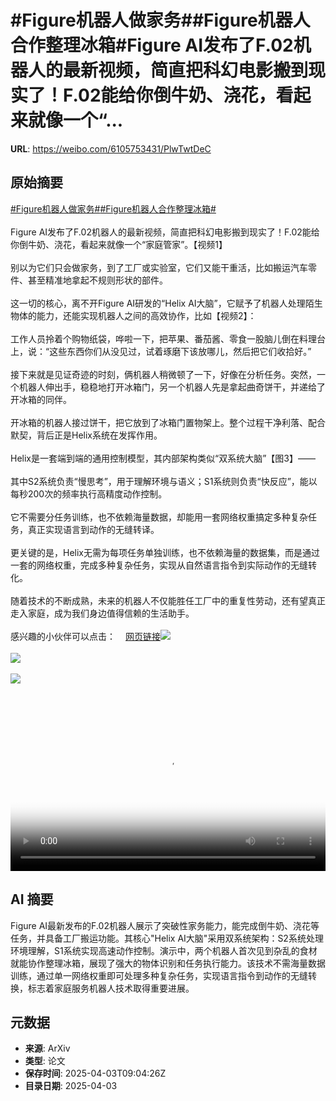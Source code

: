 # #Figure机器人做家务##Figure机器人合作整理冰箱#Figure AI发布了F.02机器人的最新视频，简直把科幻电影搬到现实了！F.02能给你倒牛奶、浇花，看起来就像一个“...

**URL**: https://weibo.com/6105753431/PlwTwtDeC

## 原始摘要

<a href="https://m.weibo.cn/search?containerid=231522type%3D1%26t%3D10%26q%3D%23Figure%E6%9C%BA%E5%99%A8%E4%BA%BA%E5%81%9A%E5%AE%B6%E5%8A%A1%23&amp;extparam=%23Figure%E6%9C%BA%E5%99%A8%E4%BA%BA%E5%81%9A%E5%AE%B6%E5%8A%A1%23" data-hide=""><span class="surl-text">#Figure机器人做家务#</span></a><a href="https://m.weibo.cn/search?containerid=231522type%3D1%26t%3D10%26q%3D%23Figure%E6%9C%BA%E5%99%A8%E4%BA%BA%E5%90%88%E4%BD%9C%E6%95%B4%E7%90%86%E5%86%B0%E7%AE%B1%23&amp;extparam=%23Figure%E6%9C%BA%E5%99%A8%E4%BA%BA%E5%90%88%E4%BD%9C%E6%95%B4%E7%90%86%E5%86%B0%E7%AE%B1%23" data-hide=""><span class="surl-text">#Figure机器人合作整理冰箱#</span></a><br><br>Figure AI发布了F.02机器人的最新视频，简直把科幻电影搬到现实了！F.02能给你倒牛奶、浇花，看起来就像一个“家庭管家”。【视频1】<br><br>别以为它们只会做家务，到了工厂或实验室，它们又能干重活，比如搬运汽车零件、甚至精准地拿起不规则形状的部件。<br><br>这一切的核心，离不开Figure AI研发的“Helix AI大脑”，它赋予了机器人处理陌生物体的能力，还能实现机器人之间的高效协作，比如【视频2】：<br><br>工作人员拎着个购物纸袋，哗啦一下，把苹果、番茄酱、零食一股脑儿倒在料理台上，说：“这些东西你们从没见过，试着琢磨下该放哪儿，然后把它们收拾好。”<br><br>接下来就是见证奇迹的时刻，俩机器人稍微顿了一下，好像在分析任务。突然，一个机器人伸出手，稳稳地打开冰箱门，另一个机器人先是拿起曲奇饼干，并递给了开冰箱的同伴。<br><br>开冰箱的机器人接过饼干，把它放到了冰箱门置物架上。整个过程干净利落、配合默契，背后正是Helix系统在发挥作用。<br><br>Helix是一套端到端的通用控制模型，其内部架构类似“双系统大脑”【图3】——<br><br>其中S2系统负责“慢思考”，用于理解环境与语义；S1系统则负责“快反应”，能以每秒200次的频率执行高精度动作控制。<br><br>它不需要分任务训练，也不依赖海量数据，却能用一套网络权重搞定多种复杂任务，真正实现语言到动作的无缝转译。<br><br>更关键的是，Helix无需为每项任务单独训练，也不依赖海量的数据集，而是通过一套的网络权重，完成多种复杂任务，实现从自然语言指令到实际动作的无缝转化。<br><br>随着技术的不断成熟，未来的机器人不仅能胜任工厂中的重复性劳动，还有望真正走入家庭，成为我们身边值得信赖的生活助手。<br><br>感兴趣的小伙伴可以点击：<a href="https://weibo.cn/sinaurl?u=https%3A%2F%2Fwww.figure.ai%2Fnews%2Fhelix" data-hide=""><span class="url-icon"><img style="width: 1rem;height: 1rem" src="https://h5.sinaimg.cn/upload/2015/09/25/3/timeline_card_small_web_default.png" referrerpolicy="no-referrer"></span><span class="surl-text">网页链接</span></a><img style="" src="https://tvax3.sinaimg.cn/large/006Fd7o3ly1i03h9bizsjj30zk0k0q3v.jpg" referrerpolicy="no-referrer"><br><br><img style="" src="https://tvax4.sinaimg.cn/large/006Fd7o3ly1i03h9c0v03j30zk0k0t9k.jpg" referrerpolicy="no-referrer"><br><br><img style="" src="https://tvax2.sinaimg.cn/large/006Fd7o3gy1i03h8u5o91j327u0rm4gh.jpg" referrerpolicy="no-referrer"><br><br><br clear="both"><div style="clear: both"></div><video controls="controls" poster="https://tvax2.sinaimg.cn/orj480/006Fd7o3ly1i03h9blgabj30zk0k0q3v.jpg" style="width: 100%"><source src="https://f.video.weibocdn.com/o0/scZna3Dvlx08nb9XUpPi01041200bhEr0E010.mp4?label=mp4_720p&amp;template=1280x720.25.0&amp;ori=0&amp;ps=1CwnkDw1GXwCQx&amp;Expires=1743674563&amp;ssig=0sYu8oLRQd&amp;KID=unistore,video"><source src="https://f.video.weibocdn.com/o0/kYAPhpjLlx08nb9WTeha010412006hNL0E010.mp4?label=mp4_hd&amp;template=852x480.25.0&amp;ori=0&amp;ps=1CwnkDw1GXwCQx&amp;Expires=1743674563&amp;ssig=Eux83IBcDN&amp;KID=unistore,video"><source src="https://f.video.weibocdn.com/o0/3k09su3dlx08nb9Wtmmk01041200446D0E010.mp4?label=mp4_ld&amp;template=640x360.25.0&amp;ori=0&amp;ps=1CwnkDw1GXwCQx&amp;Expires=1743674563&amp;ssig=5sFNKW6e7q&amp;KID=unistore,video"><p>视频无法显示，请前往<a href="https://video.weibo.com/show?fid=1034%3A5151313038606391" target="_blank" rel="noopener noreferrer">微博视频</a>观看。</p></video>

## AI 摘要

Figure AI最新发布的F.02机器人展示了突破性家务能力，能完成倒牛奶、浇花等任务，并具备工厂搬运功能。其核心"Helix AI大脑"采用双系统架构：S2系统处理环境理解，S1系统实现高速动作控制。演示中，两个机器人首次见到杂乱的食材就能协作整理冰箱，展现了强大的物体识别和任务执行能力。该技术不需海量数据训练，通过单一网络权重即可处理多种复杂任务，实现语言指令到动作的无缝转换，标志着家庭服务机器人技术取得重要进展。

## 元数据

- **来源**: ArXiv
- **类型**: 论文
- **保存时间**: 2025-04-03T09:04:26Z
- **目录日期**: 2025-04-03

